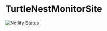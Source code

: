 # TurtleNestMonitorSite
[![Netlify Status](https://api.netlify.com/api/v1/badges/c603d1a1-713d-487b-b49a-7515020bca96/deploy-status)](https://app.netlify.com/sites/famous-bombolone-c213cf/deploys)  
